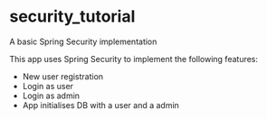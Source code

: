 # security_tutorial
A basic Spring Security implementation

This app uses Spring Security to implement the following features:
- New user registration
- Login as user
- Login as admin
- App initialises DB with a user and a admin
